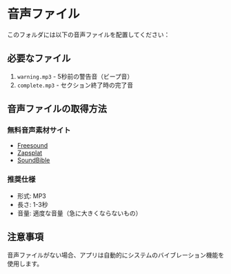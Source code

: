 # 音声ファイル

このフォルダには以下の音声ファイルを配置してください：

## 必要なファイル

1. `warning.mp3` - 5秒前の警告音（ビープ音）
2. `complete.mp3` - セクション終了時の完了音

## 音声ファイルの取得方法

### 無料音声素材サイト
- [Freesound](https://freesound.org/)
- [Zapsplat](https://www.zapsplat.com/)
- [SoundBible](http://soundbible.com/)

### 推奨仕様
- 形式: MP3
- 長さ: 1-3秒
- 音量: 適度な音量（急に大きくならないもの）

## 注意事項

音声ファイルがない場合、アプリは自動的にシステムのバイブレーション機能を使用します。 